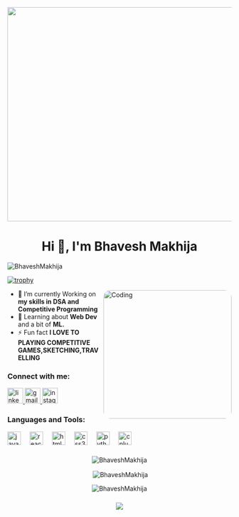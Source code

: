 <p align="center">
  <img src="https://i.pinimg.com/originals/81/17/8b/81178b47a8598f0c81c4799f2cdd4057.gif" style="height:480px; width:700px;">
</p>
<h1 align="center">Hi 👋, I'm Bhavesh Makhija </h1>
<!-- <h3 align="center">A passionate frontend developer from India</h3> -->

<p align="left"> <img src="https://komarev.com/ghpvc/?username=BhaveshMakhija&label=Profile%20views&color=0e75b6&style=flat" alt="BhaveshMakhija" /> </p>


<!-- <p align="left"> <a href="https://github.com/ryo-ma/github-profile-trophy"><img src="https://github-profile-trophy.vercel.app/?username=gautamop01" alt="gautamop01" /></a> </p> -->
[![trophy](https://github-profile-trophy.vercel.app/?username=BhaveshMakhija)](https://github.com/ryo-ma/github-profile-trophy)

<img align="right" alt="Coding"  style="border-radius:1rem;width:30vw;" src="https://i.pinimg.com/originals/18/a4/94/18a4949fc9c8067172d3b96e302e7097.gif">


- 🌱 I’m currently Working on **my skills in DSA and Competitive Programming**
- 🧐 Learning about **Web Dev** and a bit of **ML.**
- ⚡ Fun fact **I LOVE TO PLAYING COMPETITIVE GAMES,SKETCHING,TRAVELLING**

###

<h3 align="left">Connect with me:</h3>
<div align="left">
  <a href="www.linkedin.com/in/bhavesh-makhija" target="_blank">
    <img src="https://img.shields.io/static/v1?message=LinkedIn&logo=linkedin&label=&color=0077B5&logoColor=white&labelColor=&style=for-the-badge" height="35" alt="linkedin logo"  />
  </a>
  <a href="mailto:bhavesh60000@gmail.com" target="_blank">
    <img src="https://img.shields.io/static/v1?message=Gmail&logo=gmail&label=&color=D14836&logoColor=white&labelColor=&style=for-the-badge" height="35" alt="gmail logo"  />
  </a>
  <a href="https://www.instagram.com/makhijabhavesh_?igsh=Y3doYXZxa3liaHV5" target="_blank">
    <img src="https://img.shields.io/static/v1?message=Instagram&logo=instagram&label=&color=E4405F&logoColor=white&labelColor=&style=for-the-badge" height="35" alt="instagram logo"  />
  </a>
</div>

###

<h3 align="left">Languages and Tools:</h3>

<div align="left">
  <img src="https://cdn.jsdelivr.net/gh/devicons/devicon/icons/javascript/javascript-original.svg" height="30" alt="javascript logo"  />
  <img width="12" />
  <img src="https://cdn.jsdelivr.net/gh/devicons/devicon/icons/react/react-original.svg" height="30" alt="react logo"  />
  <img width="12" />
  <img src="https://cdn.jsdelivr.net/gh/devicons/devicon/icons/html5/html5-original.svg" height="30" alt="html5 logo"  />
  <img width="12" />
  <img src="https://cdn.jsdelivr.net/gh/devicons/devicon/icons/css3/css3-original.svg" height="30" alt="css3 logo"  />
  <img width="12" />
  <img src="https://cdn.jsdelivr.net/gh/devicons/devicon/icons/python/python-original.svg" height="30" alt="python logo"  />
  <img width="12" />
  <img src="https://cdn.jsdelivr.net/gh/devicons/devicon/icons/cplusplus/cplusplus-original.svg" height="30" alt="cplusplus logo"  />
</div>

###

<p align="center"><img align="center" src="https://github-readme-stats.vercel.app/api/top-langs?username=BhaveshMakhija&show_icons=true&locale=en&layout=compact" alt="BhaveshMakhija" /></p>

<p align="center">&nbsp;<img align="center" src="https://github-readme-stats.vercel.app/api?username=BhaveshMakhija&show_icons=true&locale=en" alt="BhaveshMakhija" /></p>

<p align="center"><img align="center" src="https://github-readme-streak-stats.herokuapp.com/?user=BhaveshMakhija&" alt="BhaveshMakhija" /></p>

###

<p align="center">
  <img src="https://quotes-github-readme.vercel.app/api?type=horizontal&theme=tokyonight">
</p>
